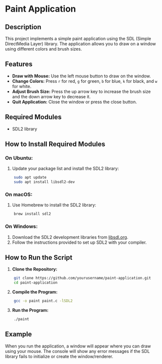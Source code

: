# Paint Application

## Description
This project implements a simple paint application using the SDL (Simple DirectMedia Layer) library. The application allows you to draw on a window using different colors and brush sizes. 

## Features
- **Draw with Mouse:** Use the left mouse button to draw on the window.
- **Change Colors:** Press `r` for red, `g` for green, `b` for blue, `k` for black, and `w` for white.
- **Adjust Brush Size:** Press the up arrow key to increase the brush size and the down arrow key to decrease it.
- **Quit Application:** Close the window or press the close button.

## Required Modules
- SDL2 library

## How to Install Required Modules
### On Ubuntu:
1. Update your package list and install the SDL2 library:

```sh
    sudo apt update
    sudo apt install libsdl2-dev
```

### On macOS:
1. Use Homebrew to install the SDL2 library:

```sh
    brew install sdl2
```

### On Windows:
1. Download the SDL2 development libraries from [libsdl.org](https://www.libsdl.org/download-2.0.php).
2. Follow the instructions provided to set up SDL2 with your compiler.

## How to Run the Script
1. **Clone the Repository:**

```sh
    git clone https://github.com/yourusername/paint-application.git
    cd paint-application
```

2. **Compile the Program:**
```sh
    gcc -o paint paint.c -lSDL2
```

3. **Run the Program:**

```sh
    ./paint
```

## Example 
When you run the application, a window will appear where you can draw using your mouse. The console will show any error messages if the SDL library fails to initialize or create the window/renderer.
